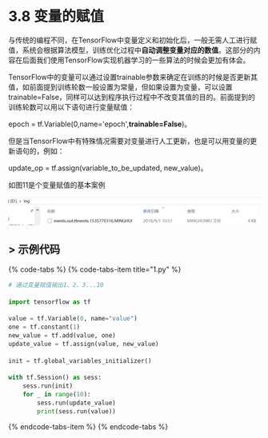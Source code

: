 # 3.8    变量的赋值

与传统的编程不同，在TensorFlow中变量定义和初始化后，一般无需人工进行赋值，系统会根据算法模型，训练优化过程中**自动调整变量对应的数值**。这部分的内容在后面我们使用TensorFlow实现机器学习的一些算法的时候会更加有体会。

TensorFlow中的变量可以通过设置trainable参数来确定在训练的时候是否更新其值，如前面提到训练轮数一般设置为常量，但如果设置为变量，可以设置trainable=False，同样可以达到程序执行过程中不改变其值的目的。前面提到的训练轮数可以用以下语句进行变量赋值：

epoch = tf.Variable\(0,name='epoch',**trainable=False**\)。

但是当TensorFlow中有特殊情况需要对变量进行人工更新，也是可以用变量的更新语句的，例如：

update\_op = tf.assign\(variable\_to\_be\_updated, new\_value\)。

如图11是个变量赋值的基本案例

![&#x56FE;3-11 &#x53D8;&#x91CF;&#x8D4B;&#x503C;&#x7684;&#x57FA;&#x672C;&#x6848;&#x4F8B;](../../.gitbook/assets/1.png)

## &gt; 示例代码 <a id="shi-li-dai-ma"></a>

{% code-tabs %}
{% code-tabs-item title="1.py" %}
```python
# 通过变量赋值输出1、2、3...10

import tensorflow as tf

value = tf.Variable(0, name="value")
one = tf.constant(1)
new_value = tf.add(value, one)
update_value = tf.assign(value, new_value)

init = tf.global_variables_initializer()

with tf.Session() as sess:
    sess.run(init)
    for _ in range(10):
        sess.run(update_value)
        print(sess.run(value))
```
{% endcode-tabs-item %}
{% endcode-tabs %}

